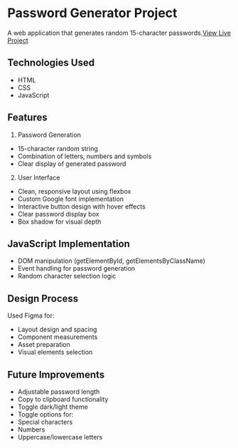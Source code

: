 # Password Generator Project

A web application that generates random 15-character passwords.[View Live Project](https://marvelous-lokum-980e7e.netlify.app/)

## Technologies Used
- HTML
- CSS
- JavaScript

## Features

1. Password Generation
- 15-character random string
- Combination of letters, numbers and symbols
- Clear display of generated password

2. User Interface
- Clean, responsive layout using flexbox
- Custom Google font implementation
- Interactive button design with hover effects
- Clear password display box
- Box shadow for visual depth

## JavaScript Implementation
- DOM manipulation (getElementById, getElementsByClassName)
- Event handling for password generation
- Random character selection logic

## Design Process
Used Figma for:
- Layout design and spacing
- Component measurements
- Asset preparation
- Visual elements selection

## Future Improvements
- Adjustable password length
- Copy to clipboard functionality
- Toggle dark/light theme
- Toggle options for:
 - Special characters
 - Numbers
 - Uppercase/lowercase letters